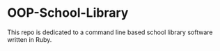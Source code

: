 # OOP-School-Library
This repo is dedicated to a command line based school library software written in Ruby.
